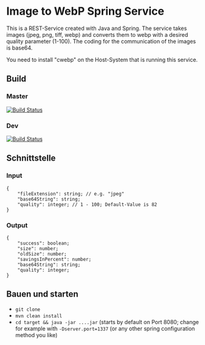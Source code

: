# Image to WebP Spring Service

This is a REST-Service created with Java and Spring. The service takes images (jpeg, png, tiff, webp) and converts them to webp with a desired quality parameter (1-100). The coding for the communication of the images is base64.

You need to install "cwebp" on the Host-System that is running this service. 

## Build
### Master
[![Build Status](https://travis-ci.com/phip1611/img-to-webp-spring-service.svg?branch=master)](https://travis-ci.com/phip1611/img-to-webp-spring-service)
### Dev
[![Build Status](https://travis-ci.com/phip1611/img-to-webp-spring-service.svg?branch=dev)](https://travis-ci.com/phip1611/img-to-webp-spring-service)

## Schnittstelle
### Input
```
{
    "fileExtension": string; // e.g. "jpeg"
    "base64String": string;
    "quality": integer; // 1 - 100; Default-Value is 82
}
```

### Output
```
{
    "success": boolean;
    "size": number;
    "oldSize": number;
    "savingsInPercent": number;
    "base64String": string;
    "quality": integer;
}
```

## Bauen und starten
- `git clone`
- `mvn clean install`
- `cd target && java -jar ....jar` (starts by default on Port 8080; change for example with `-Dserver.port=1337` (or any other spring configuration method you like)
